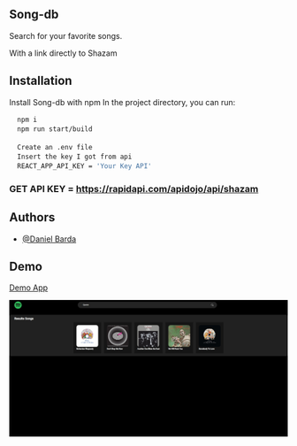 ## Song-db

Search for your favorite songs.

With a link directly to Shazam


## Installation

Install Song-db with npm
In the project directory, you can run:


```bash
  npm i
  npm run start/build

  Create an .env file
  Insert the key I got from api
  REACT_APP_API_KEY = 'Your Key API'
```
### GET API KEY = https://rapidapi.com/apidojo/api/shazam
## Authors

- [@Daniel Barda](https://github.com/ProfessorWeb)


## Demo
[Demo App](song-db.netlify.app)

![Demo App Photo](https://github.com/ProfessorWeb/Song-db/blob/main/src/images/Demo.png?raw=true)
